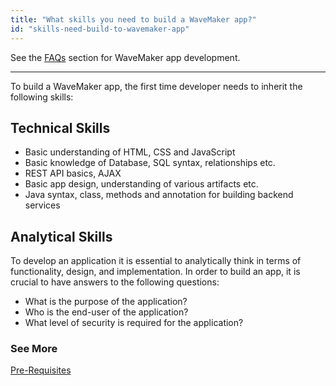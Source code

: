 ```yaml
---
title: "What skills you need to build a WaveMaker app?"
id: "skills-need-build-to-wavemaker-app"
---
```

See the [FAQs](index.md) section for WaveMaker app development.    

---

To build a WaveMaker app, the first time developer needs to inherit the following skills:

## Technical Skills

- Basic understanding of HTML, CSS and JavaScript
- Basic knowledge of Database, SQL syntax, relationships etc.
- REST API basics, AJAX
- Basic app design, understanding of various artifacts etc.
- Java syntax, class, methods and annotation for building backend services

## Analytical Skills

To develop an application it is essential to analytically think in terms of functionality, design, and implementation. In order to build an app, it is crucial to have answers to the following questions:

- What is the purpose of the application?
- Who is the end-user of the application?
- What level of security is required for the application?

### See More

[Pre-Requisites](/learn/app-development/wavemaker-overview/pre-requisites/)

